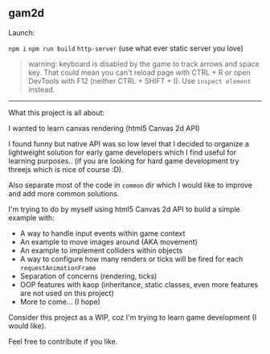 ## gam2d

Launch:

`npm i`
`npm run build`
`http-server` (use what ever static server you love)

> warning: keyboard is disabled by the game to track arrows and space key. That could mean you can't reload page with CTRL + R or open DevTools with F12 (neither CTRL + SHIFT + I). Use `inspect element` instead.

---
What this project is all about:

I wanted to learn canvas rendering (html5 Canvas 2d API)

I found funny but native API was so low level that I decided to organize a lightweight solution for early game developers which I find useful for learning purposes.. (if you are looking for hard game development try threejs which is nice of course :D).

Also separate most of the code in `common` dir which I would like to improve and add more common solutions.

I'm trying to do by myself using html5 Canvas 2d API to build a simple example with:

- A way to handle input events within game context
- An example to move images around (AKA movement)
- An example to implement colliders within objects
- A way to configure how many renders or ticks will be fired for each `requestAnimationFrame`
- Separation of concerns (rendering, ticks)
- OOP features with kaop (inheritance, static classes, even more features are not used on this project)
- More to come... (I hope)

Consider this project as a WIP, coz I'm trying to learn game development (I would like).

Feel free to contribute if you like.

